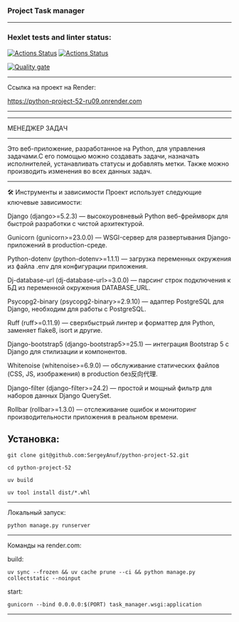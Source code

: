 ### Project Task manager
__________________________________________________________________________________________________________________
### Hexlet tests and linter status:
[![Actions Status](https://github.com/SergeyAnuf/python-project-52/actions/workflows/hexlet-check.yml/badge.svg)](https://github.com/SergeyAnuf/python-project-52/actions/workflows/hexlet-check.yml)
[![Actions Status](https://github.com/SergeyAnuf/python-project-52/actions/workflows/my_workflow.yml/badge.svg)](https://github.com/SergeyAnuf/python-project-52/actions/workflows/my_workflow.yml)


[![Quality gate](https://sonarcloud.io/api/project_badges/quality_gate?project=SergeyAnuf_python-project-52)](https://sonarcloud.io/summary/new_code?id=SergeyAnuf_python-project-52)
__________________________________________________________________________
Ссылка на проект на Render:

https://python-project-52-ru09.onrender.com
__________________________________________________________________________
***
МЕНЕДЖЕР ЗАДАЧ 
___________________________________________________________________________
Это веб-приложение, разработанное на Python, для управления задачами.С его помощью можно создавать задачи, назначать исполнителей, устанавливать статусы и добавлять метки. Также можно производить изменения во всех данных задач.
__________________________________________________________________________

🛠️ Инструменты и зависимости
Проект использует следующие ключевые зависимости:

Django (django>=5.2.3) — высокоуровневый Python веб-фреймворк для быстрой разработки с чистой архитектурой.

Gunicorn (gunicorn>=23.0.0) — WSGI-сервер для развертывания Django-приложений в production-среде.

Python-dotenv (python-dotenv>=1.1.1) — загрузка переменных окружения из файла .env для конфигурации приложения.

Dj-database-url (dj-database-url>=3.0.0) — парсинг строк подключения к БД из переменной окружения DATABASE_URL.

Psycopg2-binary (psycopg2-binary>=2.9.10) — адаптер PostgreSQL для Django, необходим для работы с PostgreSQL.

Ruff (ruff>=0.11.9) — сверхбыстрый линтер и форматтер для Python, заменяет flake8, isort и другие.

Django-bootstrap5 (django-bootstrap5>=25.1) — интеграция Bootstrap 5 с Django для стилизации и компонентов.

Whitenoise (whitenoise>=6.9.0) — обслуживание статических файлов (CSS, JS, изображения) в production без反向代理.

Django-filter (django-filter>=24.2) — простой и мощный фильтр для наборов данных Django QuerySet.

Rollbar (rollbar>=1.3.0) — отслеживание ошибок и мониторинг производительности приложения в реальном времени.



## Установка:

````
git clone git@github.com:SergeyAnuf/python-project-52.git
````

````
cd python-project-52
````

`````
uv build
``````

````````
uv tool install dist/*.whl
````````

***

Локальный запуск:
````
python manage.py runserver
````
***
Команды на render.com:

build:
````
uv sync --frozen && uv cache prune --ci && python manage.py collectstatic --noinput
````
start:
````
gunicorn --bind 0.0.0.0:$(PORT) task_manager.wsgi:application
````
***

